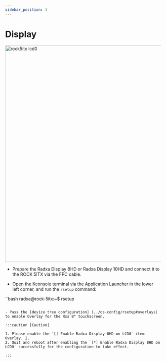 ```yaml
---
sidebar_position: 3
---
```


# Display

<img src="/img/rock5itx/rock5itx-lcd0.webp" alt="rock5itx lcd0" width="700" />

- Prepare the Radxa Display 8HD or Radxa Display 10HD and connect it to the ROCK 5ITX via the FPC cable.

- Open the Kconsole terminal via the Application Launcher in the lower left corner, and run the `rsetup` command:

``bash
radxa@rock-5itx:~$ rsetup

```

- Pass the [device tree configuration] (../os-config/rsetup#overlays) to enable Overlay for the Rxa 8" touchscreen.

:::caution [Caution]

1. Please enable the `[] Enable Radxa Display 8HD on LCD0` item Overlay. 2.
2. Quit and reboot after enabling the `[*] Enable Radxa Display 8HD on LCD0` successfully for the configuration to take effect.

:::
```

